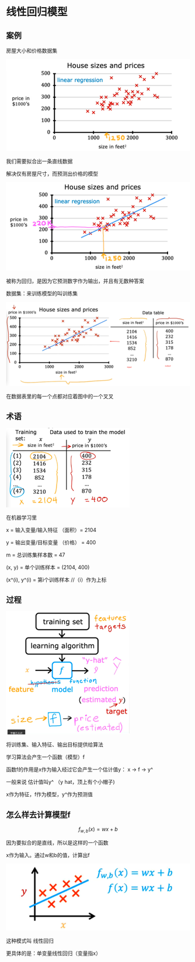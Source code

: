 # 线性回归模型

## 案例

房屋大小和价格数据集

![image-20220822171849572](picture/image-20220822171849572.png)

我们需要拟合出一条直线数据

解决仅有房屋尺寸，而预测出价格的模型

![image-20220822171959833](picture/image-20220822171959833.png)

被称为回归，是因为它预测数字作为输出，并且有无数种答案

数据集：来训练模型的叫训练集

![image-20220822172325560](picture/image-20220822172325560.png)

在数据表里的每一个点都对应着图中的一个叉叉

## 术语

<img src="picture/image-20220822172655470.png" alt="image-20220822172655470" style="zoom: 33%;" />

在机器学习里

x = 输入变量/输入特征 （面积）= 2104

y = 输出变量/目标变量 （价格） = 400

m = 总训练集样本数 = 47

(x, y) = 单个训练样本 = (2104, 400)

(x^(i), y^(i) = 第i个训练样本 //（i）作为上标



## 过程

<img src="picture/image-20220822173716622.png" alt="image-20220822173716622" style="zoom: 33%;" />

将训练集、输入特征、输出目标提供给算法

学习算法会产生一个函数（模型）f

函数f的作用是x作为输入经过它会产生一个估计值y： x -> f -> y^

一般来说 估计值叫y^ （y hat，顶上有个小帽子)



x作为特征，f作为模型，y^作为预测值



## 怎么样去计算模型f

$$
f_{w,b}(x) = wx + b
$$

因为要拟合的是直线，所以是这样的一个函数

x作为输入。通过w和b的值，计算出f

<img src="picture/image-20220822174230382.png" alt="image-20220822174230382" style="zoom:50%;" />

这种模式叫 线性回归

更具体的是：单变量线性回归（变量指x）

